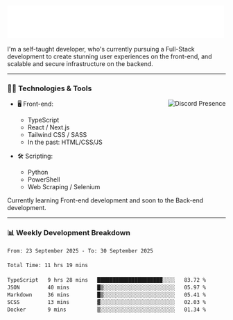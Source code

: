 <img src="assets/wave.svg" alt=":wave:" />

I'm a self-taught developer, who's currently pursuing a Full-Stack development to create stunning user experiences on the front-end, and scalable and secure infrastructure on the backend.

---

### 🧑‍💻 Technologies & Tools

<a href="https://discord.com/users/414304208649453568" target="_blank" rel="nofollow">
   <img src="https://lanyard-profile-readme.vercel.app/api/414304208649453568?idleMessage=Probably%20doing%20something%20else..." alt="Discord Presence" align="right">
</a>

- 🖥️ Front-end:

  - TypeScript
  - React / Next.js
  - Tailwind CSS / SASS
  - In the past: HTML/CSS/JS

- 🛠 Scripting:

  - Python
  - PowerShell
  - Web Scraping / Selenium

Currently learning Front-end development and soon to the Back-end development.

---

### 📊 Weekly Development Breakdown

<!--START_SECTION:waka-->

```txt
From: 23 September 2025 - To: 30 September 2025

Total Time: 11 hrs 19 mins

TypeScript   9 hrs 28 mins   █████████████████████░░░░   83.72 %
JSON         40 mins         █▒░░░░░░░░░░░░░░░░░░░░░░░   05.97 %
Markdown     36 mins         █▒░░░░░░░░░░░░░░░░░░░░░░░   05.41 %
SCSS         13 mins         ▓░░░░░░░░░░░░░░░░░░░░░░░░   02.03 %
Docker       9 mins          ▒░░░░░░░░░░░░░░░░░░░░░░░░   01.34 %
```

<!--END_SECTION:waka-->
